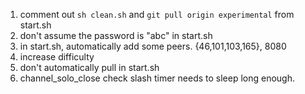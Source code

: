 1) comment out `sh clean.sh` and `git pull origin experimental` from start.sh
2) don't assume the password is "abc" in start.sh
3) in start.sh, automatically add some peers. {46,101,103,165}, 8080
3) increase difficulty
4) don't automatically pull in start.sh
5) channel_solo_close check slash timer needs to sleep long enough.